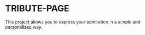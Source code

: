 # TRIBUTE-PAGE
This project allows you to express your admiration in a simple and personalized way.

